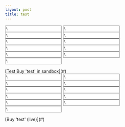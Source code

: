 ```yaml
---
layout: post
title: test
---
```


<form action="\"https://www.sandbox.paypal.com/cgi-bin/webscr\"" id="\"test\"" method="\"post\"" style="\"\"">
<input name="\"custom\"" type="\"hidden\"" value="\"5\"">
</input>
<input name="\"cmd\"" type="\"hidden\"" value="\"_xclick\"">
</input>
<input name="\"item_name\"" type="\"hidden\"" value="\"test\"">
</input>
<input name="\"business\"" type="\"hidden\"" value="\"paypal@leondustar.nl\"">
</input>
<input name="\"notify_url\"" type="\"hidden\"" value="\"{{ site.baseurl }}/paypal\"">
</input>
<input name="\"return\"" type="\"hidden\"" value="\"{{ site.baseurl }}/payment-succes\"">
</input>
<input name="\"return_url\"" type="\"hidden\"" value="\"{{ site.baseurl }}/payment-succes\"">
</input>
<input name="\"cancel_return\"" type="\"hidden\"" value="\"{{ site.baseurl }}/payment-cancel\"">
</input>
<input name="\"mc_currency\"" type="\"hidden\"" value="\"USD\"">
</input>
<input name="\"amount\"" type="\"hidden\"" value="\"0.01\"">
</input>
<input name="\"rm\"" type="\"hidden\"" value="\"2\"">
</input>
</form>[Test Buy 'test' in sandbox](#)  
  

<form action="\"https://www.paypal.com/cgi-bin/webscr\"" id="\"test2\"" method="\"post\"" style="\"\"">
<input name="\"custom\"" type="\"hidden\"" value="\"5\"">
</input>
<input name="\"cmd\"" type="\"hidden\"" value="\"_xclick\"">
</input>
<input name="\"item_name\"" type="\"hidden\"" value="\"test\"">
</input>
<input name="\"business\"" type="\"hidden\"" value="\"info@leondustar.nl\"">
</input>
<input name="\"notify_url\"" type="\"hidden\"" value="\"{{ site.baseurl }}/paypal\"">
</input>
<input name="\"return\"" type="\"hidden\"" value="\"{{ site.baseurl }}/payment-succes\"">
</input>
<input name="\"return_url\"" type="\"hidden\"" value="\"{{ site.baseurl }}/payment-succes\"">
</input>
<input name="\"cancel_return\"" type="\"hidden\"" value="\"{{ site.baseurl }}/payment-cancel\"">
</input>
<input name="\"mc_currency\"" type="\"hidden\"" value="\"USD\"">
</input>
<input name="\"amount\"" type="\"hidden\"" value="\"0.01\"">
</input>
<input name="\"rm\"" type="\"hidden\"" value="\"2\"">
</input>
</form>[Buy 'test' (live)](#)